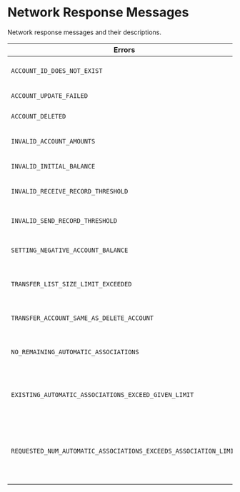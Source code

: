 # Network Response Messages

Network response messages and their descriptions.

| **Errors**                                                       | **Description**                                                                                                                                      |
| ---------------------------------------------------------------- | ---------------------------------------------------------------------------------------------------------------------------------------------------- |
| `ACCOUNT_ID_DOES_NOT_EXIST`                                      | The account id passed has not yet been created.                                                                                      |
| `ACCOUNT_UPDATE_FAILED`                                          | The update of the account failed                                                                                                                     |
| `ACCOUNT_DELETED`                                                | The account has been marked as deleted                                                                                                               |
| `INVALID_ACCOUNT_AMOUNTS`                                        | The crypto transfer credit and debit do not sum equal to 0                                                                                           |
| `INVALID_INITIAL_BALANCE`                                        | Attempt to set the negative initial balance                                                                                                          |
| `INVALID_RECEIVE_RECORD_THRESHOLD`                               | Attempt to set negative receive record threshold                                                                                                     |
| `INVALID_SEND_RECORD_THRESHOLD`                                  | Attempt to set negative send record threshold                                                                                                        |
| `SETTING_NEGATIVE_ACCOUNT_BALANCE`                               | Attempting to set negative balance value for the crypto account                                                                                      |
| `TRANSFER_LIST_SIZE_LIMIT_EXCEEDED`                              | Exceeded the number of accounts (both from and to) allowed for crypto transfer list                                               |
| `TRANSFER_ACCOUNT_SAME_AS_DELETE_ACCOUNT`                        | Transfer Account should not be same as Account to be deleted                                                                                         |
| `NO_REMAINING_AUTOMATIC_ASSOCIATIONS`                            | The account has reached the limit on the automatic associations count.                                                               |
| `EXISTING_AUTOMATIC_ASSOCIATIONS_EXCEED_GIVEN_LIMIT`             | Already existing automatic associations are more than the new maximum automatic associations.                                        |
| `REQUESTED_NUM_AUTOMATIC_ASSOCIATIONS_EXCEEDS_ASSOCIATION_LIMIT` | Cannot set the number of automatic associations for an account more than the maximum allowed token associations tokens.maxPerAccount |
